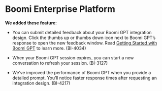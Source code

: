 #  Boomi Enterprise Platform

<head>
  <meta name="guidename" content="Release Notes"/>
  <meta name="context" content="GUID-cf298189-749c-4018-a119-9a57765cbf38"/>
</head>


**We added these feature:**

- You can submit detailed feedback about your Boomi GPT integration design. Click the thumbs up or thumbs down icon next to Boomi GPT’s response to open the new feedback window. Read [Getting Started with Boomi GPT](/docs/Atomsphere/Platform/atm-BoomiAI_Getting_Started_5836ede1-84a7-4c32-840b-4a3c4455795b.md) to learn more. (BI-4034) 

- When your Boomi GPT session expires, you can start a new conversation to refresh your session. (BI-3127)

- We’ve improved the performance of Boomi GPT when you provide a detailed prompt. You’ll notice faster response times after requesting an integration design. (BI-4217)